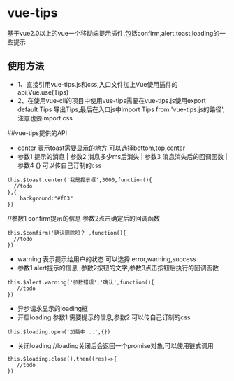 # vue-tips
基于vue2.0以上的vue一个移动端提示插件,包括confirm,alert,toast,loading的一些提示
## 使用方法 
* 1、直接引用vue-tips.js和css,入口文件加上Vue使用插件的api,Vue.use(Tips)
* 2、在使用vue-cli的项目中使用vue-tips需要在vue-tips.js使用export default Tips 导出Tips,最后在入口js中import Tips from 'vue-tips.js的路径',注意也要import css

##vue-tips提供的API
* center 表示toast需要显示的地方 可以选择bottom,top,center
* 参数1 提示的消息 | 参数2 消息多少ms后消失 |  参数3 消息消失后的回调函数 | 参数4 {} 可以传自己订制的css
```
this.$toast.center('我是提示框',3000,function(){
  //todo
},{
    background:"#f63"
})
```
//参数1 confirm提示的信息 参数2点击确定后的回调函数
```
this.$comfirm('确认删除吗？',function(){
  //todo
})
```
* warning 表示提示给用户的状态 可以选择 error,warning,success
* 参数1 alert提示的信息 ,参数2按钮的文字,参数3点击按钮后执行的回调函数
```
this.$alert.warning('参数错误','确认',function(){
   //todo
})
```

* 异步请求显示的loading框
* 开启loading 参数1 需要提示的信息,参数2 可以传自己订制的css
```
this.$loading.open('加载中...',{})
```
* 关闭loading  //loading关闭后会返回一个promise对象,可以使用链式调用

```
this.$loading.close().then((res)=>{
   //todo
})
```
